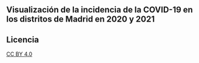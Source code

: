 ## Visualización de la incidencia de la COVID-19 en los distritos de Madrid en 2020 y 2021

## Licencia

[CC BY 4.0](https://creativecommons.org/licenses/by/4.0/)

